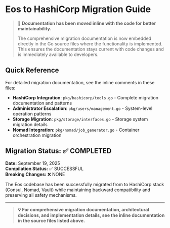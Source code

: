 # Eos  to HashiCorp Migration Guide

> **📝 Documentation has been moved inline with the code for better maintainability.**
> 
> The comprehensive migration documentation is now embedded directly in the Go source files where the functionality is implemented. This ensures the documentation stays current with code changes and is immediately available to developers.

## Quick Reference

For detailed migration documentation, see the inline comments in these files:

- **HashiCorp Integration**: `pkg/hashicorp/tools.go` - Complete migration documentation and patterns
- **Administrator Escalation**: `pkg/users/management.go` - System-level operation patterns  
- **Storage Migration**: `pkg/storage/interfaces.go` - Storage system migration details
- **Nomad Integration**: `pkg/nomad/job_generator.go` - Container orchestration migration

## Migration Status: ✅ COMPLETED

**Date:** September 19, 2025  
**Compilation Status:** ✅ SUCCESSFUL  
**Breaking Changes:** ❌ NONE  

The Eos codebase has been successfully migrated from  to HashiCorp stack (Consul, Nomad, Vault) while maintaining backward compatibility and preserving all safety mechanisms.

---

> **💡 For comprehensive migration documentation, architectural decisions, and implementation details, see the inline documentation in the source files listed above.**
